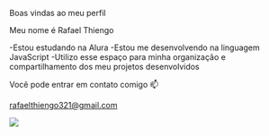 Boas vindas ao meu perfil 

Meu nome é Rafael Thiengo 

-Estou estudando na Alura
-Estou me desenvolvendo na linguagem JavaScript
-Utilizo esse espaço para minha organização e compartilhamento dos meu projetos desenvolvidos

Você pode entrar em contato comigo 📫

rafaelthiengo321@gmail.com

![]([link](https://www.google.com/url?sa=i&url=https%3A%2F%2Fknowyourmeme.com%2Fphotos%2F2486154-maxwell-the-cat-spinning-cat&psig=AOvVaw1WRSRaJFukcDr_xFJtn9Vj&ust=1717869991470000&source=images&cd=vfe&opi=89978449&ved=0CA8QjRxqFwoTCND1zsaKyoYDFQAAAAAdAAAAABAi))

